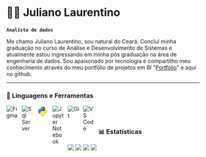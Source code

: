 # 👨‍💻 Juliano Laurentino

**`Analista de dados`**

Me chamo Juliano Laurentino, sou natural do Ceará. Concluí minha graduação no curso de Análise e Desenvolvimento de Sistemas e atualmente estou ingressando em minha pós graduação na área de engenharia de dados. Sou apaixonado por tecnologia e compartilho meu conhecimento através do meu portfólio de projetos em BI "[Portfólio](https://sites.google.com/view/portfoliojulianolaurentino/in%C3%ADcio)" e aqui no github. 

---

### 🤖 Linguagens e Ferramentas

<img 
    align="left" 
    alt="Figma"
    title="Figma" 
    width="30px" 
    style="padding-right: 10px;" 
    src="https://cdn.jsdelivr.net/gh/devicons/devicon@latest/icons/figma/figma-original.svg"
/>
<img 
    align="left" 
    alt="Sql Server"
    title="Sql Server" 
    width="30px" 
    style="padding-right: 10px;" 
    src="https://cdn.jsdelivr.net/gh/devicons/devicon@latest/icons/microsoftsqlserver/microsoftsqlserver-original.svg"
/>
<img 
    align="left" 
    alt="Python"
    title="Python" 
    width="30px" 
    style="padding-right: 10px;" 
    src="https://raw.githubusercontent.com/devicons/devicon/master/icons/python/python-original.svg"
/>
<img 
    align="left" 
    alt="Jupyter Notebook"
    title="Jupyter Notebook" 
    width="30px" 
    style="padding-right: 10px;" 
    src="https://cdn.jsdelivr.net/gh/devicons/devicon@latest/icons/jupyter/jupyter-original-wordmark.svg"
/>
<img 
    align="left" 
    alt="Git"
    title="Git" 
    width="30px" 
    style="padding-right: 10px;" 
    src="https://cdn.jsdelivr.net/gh/devicons/devicon@latest/icons/git/git-original.svg"
/>
<img 
    align="left" 
    alt="VS Code"
    title="VS Code" 
    width="30px" 
    style="padding-right: 10px;" 
    src="https://cdn.jsdelivr.net/gh/devicons/devicon@latest/icons/vscode/vscode-original.svg"
/>

<br/>
<br/>

### 📊 Estatísticas
<img src="https://github-profile-summary-cards.vercel.app/api/cards/stats?username=julianolaurentino&theme=dracula" width="250"/> <img src="https://github-profile-summary-cards.vercel.app/api/cards/repos-per-language?username=julianolaurentino&theme=dracula&v=1" width="250"/> <img src="https://github-readme-stats.vercel.app/api/top-langs/?username=julianolaurentino&theme=dracula&layout=compact&hide_border=true&v=1" width="315" /> <img src="https://github-profile-summary-cards.vercel.app/api/cards/profile-details?username=julianolaurentino&theme=dracula" width="824"/>
